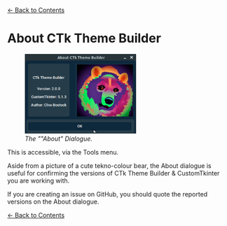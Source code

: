 [<- Back to Contents](user_guide.md)

# About CTk Theme Builder




 <figure>
  <img src="about.png" alt="About" style="width:60%">
  <figcaption><i>The ""About" Dialogue.</i></figcaption>
</figure> 

This is accessible, via the Tools menu.  

Aside from a picture of a cute tekno-colour bear, the About dialogue is useful for confirming the versions of CTk Theme Builder & CustomTkinter you are working with. 

If you are creating an issue on GitHub, you should quote the reported versions on the About dialogue.

[<- Back to Contents](user_guide.md)
